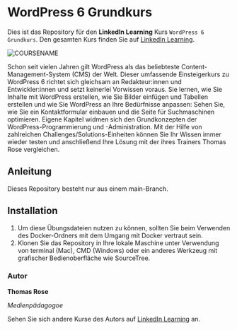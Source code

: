 # WordPress 6 Grundkurs

Dies ist das Repository für den **LinkedIn Learning** Kurs `WordPress 6 Grundkurs`. Den gesamten Kurs finden Sie auf [LinkedIn Learning][lil-course-url].

![COURSENAME][lil-thumbnail-url] 

Schon seit vielen Jahren gilt WordPress als das beliebteste Content-Management-System (CMS) der Welt. Dieser umfassende Einsteigerkurs zu WordPress 6 richtet sich gleichsam an Redakteur:innen und Entwickler:innen und setzt keinerlei Vorwissen voraus. Sie lernen, wie Sie Inhalte mit WordPress erstellen, wie Sie Bilder einfügen und Tabellen erstellen und wie Sie WordPress an Ihre Bedürfnisse anpassen: Sehen Sie, wie Sie ein Kontaktformular einbauen und die Seite für Suchmaschinen optimieren. Eigene Kapitel widmen sich den Grundkonzepten der WordPress-Programmierung und -Administration. Mit der Hilfe von zahlreichen Challenges/Solutions-Einheiten können Sie Ihr Wissen immer wieder testen und anschließend Ihre Lösung mit der ihres Trainers Thomas Rose vergleichen.

## Anleitung

Dieses Repository besteht nur aus einem main-Branch.


## Installation

1. Um diese Übungsdateien nutzen zu können, sollten Sie beim Verwenden des Docker-Ordners mit dem Umgang mit Docker vertraut sein. 
2. Klonen Sie das Repository in Ihre lokale Maschine unter Verwendung von terminal (Mac), CMD (Windows) oder ein anderes Werkzeug mit grafischer Bedienoberfläche wie SourceTree.


### Autor

**Thomas Rose**

_Medienpädagogoe_

Sehen Sie sich andere Kurse des Autors auf [LinkedIn Learning](https://www.linkedin.com/learning/instructors/thomas-rose) an.

[0]: # (Replace these placeholder URLs with actual course URLs)
[lil-course-url]: https://www.linkedin.com/learning/wordpress-6-grundkurs
[lil-thumbnail-url]: https://cdn.lynda.com/course/761010/761010-1658384856691-16x9.jpg
